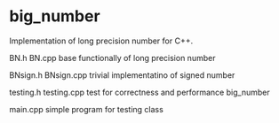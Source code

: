 # big_number
Implementation of long precision number for C++.

BN.h BN.cpp
base functionally of long precision number

BNsign.h BNsign.cpp
trivial implementatino of signed number

testing.h testing.cpp
test for correctness and performance big_number

main.cpp
simple program for testing class
